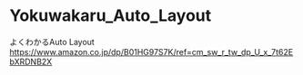 # Yokuwakaru_Auto_Layout
よくわかるAuto Layout https://www.amazon.co.jp/dp/B01HG97S7K/ref=cm_sw_r_tw_dp_U_x_7t62EbXRDNB2X
